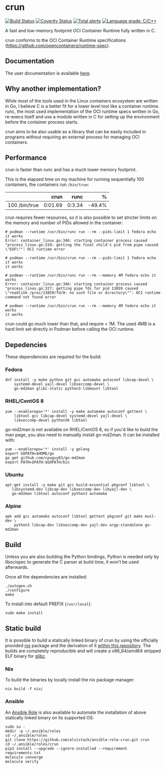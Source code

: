 # crun

[![Build Status](https://travis-ci.org/containers/crun.svg?branch=master)](https://travis-ci.org/containers/crun)
[![Coverity Status](https://scan.coverity.com/projects/17787/badge.svg)](https://scan.coverity.com/projects/giuseppe-crun)
[![Total alerts](https://img.shields.io/lgtm/alerts/g/containers/crun.svg?logo=lgtm&logoWidth=18)](https://lgtm.com/projects/g/containers/crun/alerts/)
[![Language grade: C/C++](https://img.shields.io/lgtm/grade/cpp/g/containers/crun.svg?logo=lgtm&logoWidth=18)](https://lgtm.com/projects/g/containers/crun/context:cpp)

A fast and low-memory footprint OCI Container Runtime fully written in
C.

crun conforms to the OCI Container Runtime specifications
(<https://github.com/opencontainers/runtime-spec>).

## Documentation

The user documentation is available [here](crun.1.md).

## Why another implementation?

While most of the tools used in the Linux containers ecosystem are
written in Go, I believe C is a better fit for a lower level tool like a
container runtime. runc, the most used implementation of the OCI runtime
specs written in Go, re-execs itself and use a module written in C for
setting up the environment before the container process starts.

crun aims to be also usable as a library that can be easily included in
programs without requiring an external process for managing OCI
containers.

## Performance

crun is faster than runc and has a much lower memory footprint.

This is the elapsed time on my machine for running sequentially 100
containers, the containers run `/bin/true`:

|               |    crun |   runc |       % |
| ------------- | ------: | -----: | ------: |
| 100 /bin/true | 0:01.69 | 0:3.34 | \-49.4% |

crun requires fewer resources, so it is also possible to set stricter
limits on the memory and number of PIDs allowed in the container:

``` shell
# podman --runtime /usr/bin/runc run --rm --pids-limit 1 fedora echo it works
Error: container_linux.go:346: starting container process caused "process_linux.go:319: getting the final child's pid from pipe caused \"EOF\"": OCI runtime error

# podman --runtime /usr/bin/crun run --rm --pids-limit 1 fedora echo it works
it works

# podman --runtime /usr/bin/runc run --rm --memory 4M fedora echo it works
Error: container_linux.go:346: starting container process caused "process_linux.go:327: getting pipe fds for pid 13859 caused \"readlink /proc/13859/fd/0: no such file or directory\"": OCI runtime command not found error

# podman --runtime /usr/bin/crun run --rm --memory 4M fedora echo it works
it works
```

crun could go much lower than that, and require \< 1M. The used 4MB is a
hard limit set directly in Podman before calling the OCI runtime.

## Depedencies

These dependencies are required for the build:

### Fedora

``` shell
dnf install -y make python git gcc automake autoconf libcap-devel \
    systemd-devel yajl-devel libseccomp-devel \
    go-md2man glibc-static python3-libmount libtool
```

### RHEL/CentOS 8

``` shell
yum --enablerepo='*' install -y make automake autoconf gettext \
    libtool gcc libcap-devel systemd-devel yajl-devel \
    libseccomp-devel python36 libtool
```

go-md2man is not available on RHEL/CentOS 8, so if you'd like to build
the man page, you also need to manually install go-md2man. It can be
installed with:

``` shell
yum --enablerepo='*' install -y golang
export GOPATH=$HOME/go
go get github.com/cpuguy83/go-md2man
export PATH=$PATH:$GOPATH/bin
```

### Ubuntu

``` shell
apt-get install -y make git gcc build-essential pkgconf libtool \
   libsystemd-dev libcap-dev libseccomp-dev libyajl-dev \
   go-md2man libtool autoconf python3 automake
```

### Alpine

``` shell
apk add gcc automake autoconf libtool gettext pkgconf git make musl-dev \
    python3 libcap-dev libseccomp-dev yajl-dev argp-standalone go-md2man
```

## Build

Unless you are also building the Python bindings, Python is needed only
by libocispec to generate the C parser at build time, it won't be used
afterwards.

Once all the dependencies are installed:

``` shell
./autogen.sh
./configure
make
```

To install into default PREFIX (`/usr/local`):

``` shell
sudo make install
```

## Static build

It is possible to build a statically linked binary of crun by using the
officially provided
[nix](https://nixos.org/nixos/packages.html?attr=crun&channel=nixpkgs-unstable&query=crun)
package and the derivation of it [within this repository](nix/). The
builds are completely reproducible and will create a x86\_64/amd64
stripped ELF binary for [glibc](https://www.gnu.org/software/libc).

### Nix

To build the binaries by locally install the nix package manager:

``` shell
nix build -f nix/
```

### Ansible

An [Ansible Role](https://github.com/alvistack/ansible-role-crun) is
also available to automate the installation of above statically linked
binary on its supported OS:

``` shell
sudo su -
mkdir -p ~/.ansible/roles
cd ~/.ansible/roles
git clone https://github.com/alvistack/ansible-role-crun.git crun
cd ~/.ansible/roles/crun
pip3 install --upgrade --ignore-installed --requirement requirements.txt
molecule converge
molecule verify
```
